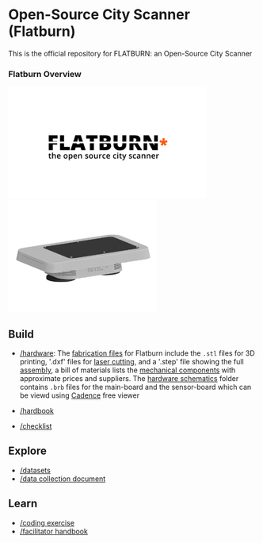 # Open-Source City Scanner (Flatburn)

This is the official repository for FLATBURN: an Open-Source City Scanner

### Flatburn Overview
<img src="https://github.com/MIT-Senseable-City-Lab/OSCS/blob/main/flatburn-images/cover.jpeg" width="400px"><img src="https://github.com/MIT-Senseable-City-Lab/OSCS/blob/main/flatburn-images/Flatburn-design.png" width="300px">


## Build

 - [/hardware](https://github.com/MIT-Senseable-City-Lab/OSCS/tree/main/Build/Hardware): The [fabrication files](https://github.com/MIT-Senseable-City-Lab/OSCS/tree/main/Build/Hardware/Hardware%20enclosure/To%20Print) for Flatburn include the `.stl` files for 3D printing, '.dxf' files for [laser cutting](https://github.com/MIT-Senseable-City-Lab/OSCS/tree/main/Build/Hardware/Hardware%20enclosure/To%20lasercut), and a '.step' file showing the full [assembly](https://github.com/MIT-Senseable-City-Lab/OSCS/blob/main/Build/Hardware/Hardware%20enclosure/Flatburn_assembly.step), a bill of materials lists the [mechanical components](https://github.com/MIT-Senseable-City-Lab/OSCS/blob/main/Build/Hardware/Hardware%20enclosure/mechanical%20parts%20_%20Flatburn.xlsx) with approximate prices and suppliers.
The [hardware schematics](https://github.com/MIT-Senseable-City-Lab/OSCS/tree/main/Build/Hardware/Hardware%20schematics) folder contains `.brb` files for the main-board and the sensor-board which can be viewd using [Cadence](https://www.cadence.com/en_US/home/tools/pcb-design-and-analysis/allegro-downloads-start.html) free viewer
 
 - [/hardbook](https://github.com/MIT-Senseable-City-Lab/OSCS/tree/main/Build/Handbook)
 - [/checklist](https://github.com/MIT-Senseable-City-Lab/OSCS/tree/main/Build/Checklist)
 

## Explore

- [/datasets](https://github.com/MIT-Senseable-City-Lab/OSCS/tree/main/Explore/Datasets)
- [/data collection document](https://github.com/MIT-Senseable-City-Lab/OSCS/tree/main/Explore/Data%20collection%20document)


## Learn
- [/coding exercise](https://github.com/MIT-Senseable-City-Lab/OSCS/tree/main/Learn/Coding%20Exercise)
- [/facilitator handbook](https://github.com/MIT-Senseable-City-Lab/OSCS/tree/main/Learn/Facilitator%20Handbook)

